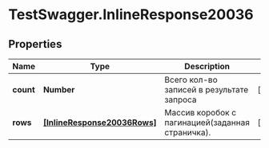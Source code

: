 # TestSwagger.InlineResponse20036

## Properties

Name | Type | Description | Notes
------------ | ------------- | ------------- | -------------
**count** | **Number** | Всего кол-во записей в результате запроса | [optional] 
**rows** | [**[InlineResponse20036Rows]**](InlineResponse20036Rows.md) | Массив коробок c пагинацией(заданная страничка). | [optional] 



